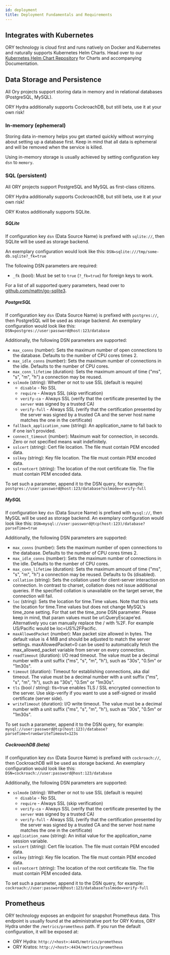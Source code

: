 ```yaml
---
id: deployment
title: Deployment Fundamentals and Requirements
---
```


## Integrates with Kubernetes

ORY technology is cloud first and runs natively on Docker and Kubernetes and
naturally supports Kubernetes Helm Charts. Head over to our
[Kubernetes Helm Chart Repository](https://k8s.ory.sh/helm) for Charts and
accompanying Documentation.

## Data Storage and Persistence

All Ory projects support storing data in memory and in relational databases
(PostgreSQL, MySQL).

ORY Hydra additionally supports CockroachDB, but still beta, use it at your own
risk!

### In-memory (ephemeral)

Storing data in-memory helps you get started quickly without worrying about
setting up a database first. Keep in mind that all data is ephemeral and will be
removed when the service is killed.

Using in-memory storage is usually achieved by setting configuration key `dsn`
to `memory`.

### SQL (persistent)

All ORY projects support PostgreSQL and MySQL as first-class citizens.

ORY Hydra additionally supports CockroachDB, but still beta, use it at your own
risk!

ORY Kratos additionally supports SQLite.

##### SQLite

If configuration key `dsn` (Data Source Name) is prefixed with `sqlite://`, then
SQLite will be used as storage backend.

An exemplary configuration would look like this:
`DSN=sqlite:///tmp/some-db.sqlite?_fk=true`

The following DSN parameters are required:

- `_fk` (bool): Must be set to `true` (`?_fk=true`) for foreign keys to work.

For a list of all supported query parameters, head over to
[github.com/mattn/go-sqlite3](https://github.com/mattn/go-sqlite3#connection-string).

##### PostgreSQL

If configuration key `dsn` (Data Source Name) is prefixed with `postgres://`,
then PostgreSQL will be used as storage backend. An exemplary configuration
would look like this: `DSN=postgres://user:password@host:123/database`

Additionally, the following DSN parameters are supported:

- `max_conns` (number): Sets the maximum number of open connections to the
  database. Defaults to the number of CPU cores times 2.
- `max_idle_conns` (number): Sets the maximum number of connections in the idle.
  Defaults to the number of CPU cores.
- `max_conn_lifetime` (duration): Sets the maximum amount of time ("ms", "s",
  "m", "h") a connection may be reused.
- `sslmode` (string): Whether or not to use SSL (default is require)
  - `disable` - No SSL
  - `require` - Always SSL (skip verification)
  - `verify-ca` - Always SSL (verify that the certificate presented by the
    `server` was signed by a trusted CA)
  - `verify-full` - Always SSL (verify that the certification presented by the
    server was signed by a trusted CA and the server host name matches the one
    in the certificate)
- `fallback_application_name` (string): An application_name to fall back to if
  one isn't provided.
- `connect_timeout` (number): Maximum wait for connection, in seconds. Zero or
  not specified means wait indefinitely.
- `sslcert` (string): Cert file location. The file must contain PEM encoded
  data.
- `sslkey` (string): Key file location. The file must contain PEM encoded data.
- `sslrootcert` (string): The location of the root certificate file. The file
  must contain PEM encoded data.

To set such a parameter, append it to the DSN query, for example:
`postgres://user:password@host:123/database?sslmode=verify-full`

##### MySQL

If configuration key `dsn` (Data Source Name) is prefixed with `mysql://`, then
MySQL will be used as storage backend. An exemplary configuration would look
like this: `DSN=mysql://user:password@tcp(host:123)/database?parseTime=true`

Additionally, the following DSN parameters are supported:

- `max_conns` (number): Sets the maximum number of open connections to the
  database. Defaults to the number of CPU cores times 2.
- `max_idle_conns` (number): Sets the maximum number of connections in the idle.
  Defaults to the number of CPU cores.
- `max_conn_lifetime` (duration): Sets the maximum amount of time ("ms", "s",
  "m", "h") a connection may be reused. Defaults to 0s (disabled).
- `collation` (string): Sets the collation used for client-server interaction on
  connection. In contrast to charset, collation does not issue additional
  queries. If the specified collation is unavailable on the target server, the
  connection will fail.
- `loc` (string): Sets the location for time.Time values. Note that this sets
  the location for time.Time values but does not change MySQL's time_zone
  setting. For that set the time_zone DSN parameter. Please keep in mind, that
  param values must be url.QueryEscape'ed. Alternatively you can manually
  replace the / with %2F. For example US/Pacific would be loc=US%2FPacific.
- `maxAllowedPacket` (number): Max packet size allowed in bytes. The default
  value is 4 MiB and should be adjusted to match the server settings.
  maxAllowedPacket=0 can be used to automatically fetch the max_allowed_packet
  variable from server on every connection.
- `readTimeout` (duration): I/O read timeout. The value must be a decimal number
  with a unit suffix ("ms", "s", "m", "h"), such as "30s", "0.5m" or "1m30s".
- `timeout` (duration): Timeout for establishing connections, aka dial timeout.
  The value must be a decimal number with a unit suffix ("ms", "s", "m", "h"),
  such as "30s", "0.5m" or "1m30s".
- `tls` (bool / string): tls=true enables TLS / SSL encrypted connection to the
  server. Use skip-verify if you want to use a self-signed or invalid
  certificate (server side).
- `writeTimeout` (duration): I/O write timeout. The value must be a decimal
  number with a unit suffix ("ms", "s", "m", "h"), such as "30s", "0.5m" or
  "1m30s".

To set such a parameter, append it to the DSN query, for example:
`mysql://user:password@tcp(host:123)/database?parseTime=true&writeTimeout=123s`

##### CockroachDB (beta)

If configuration key `dsn` (Data Source Name) is prefixed with `cockroach://`,
then CockroachDB will be used as storage backend. An exemplary configuration
would look like this: `DSN=cockroach://user:password@host:123/database`

Additionally, the following DSN parameters are supported:

- `sslmode` (string): Whether or not to use SSL (default is require)
  - `disable` - No SSL
  - `require` - Always SSL (skip verification)
  - `verify-ca` - Always SSL (verify that the certificate presented by the
    `server` was signed by a trusted CA)
  - `verify-full` - Always SSL (verify that the certification presented by the
    server was signed by a trusted CA and the server host name matches the one
    in the certificate)
- `application_name` (string): An initial value for the application_name session
  variable.
- `sslcert` (string): Cert file location. The file must contain PEM encoded
  data.
- `sslkey` (string): Key file location. The file must contain PEM encoded data.
- `sslrootcert` (string): The location of the root certificate file. The file
  must contain PEM encoded data.

To set such a parameter, append it to the DSN query, for example:
`cockroach://user:password@host:123/database?sslmode=verify-full`

## Prometheus

ORY technology exposes an endpoint for snapshot Prometheus data. This endpoint
is usually found at the administrative port for ORY Kratos, ORY Hydra under the
`/metrics/prometheus` path. If you run the default configuration, it will be
exposed at:

- ORY Hydra: `http://<host>:4445/metrics/prometheus`
- ORY Kratos: `http://<host>:4434/metrics/prometheus`
